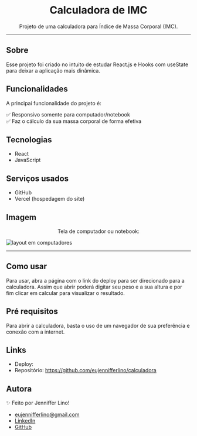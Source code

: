 <h1 align="center">Calculadora de IMC</h1>
<p align="center">Projeto de uma calculadora para Índice de Massa Corporal (IMC).</p>

---

## Sobre
Esse projeto foi criado no intuito de estudar React.js e Hooks com useState para deixar a aplicação mais dinâmica.


## Funcionalidades
A principai funcionalidade do projeto é:

✅ Responsivo somente para computador/notebook </br>
✅ Faz o cálculo da sua massa corporal de forma efetiva


## Tecnologias
* React
* JavaScript


## Serviços usados
* GitHub
* Vercel (hospedagem do site)


## Imagem
<p align="center">Tela de computador ou notebook:</p>
<img src="https://user-images.githubusercontent.com/111028742/220443955-e6d2ff85-56b0-4ed0-b80e-c8a334c5d3fe.png" alt="layout em computadores">

---

## Como usar
Para usar, abra a página com o link do deploy para ser direcionado para a calculadora. Assim que abrir poderá digitar seu peso e a sua altura e por fim clicar em calcular para visualizar o resultado.


## Pré requisitos
Para abrir a calculadora, basta o uso de um navegador de sua preferência e conexão com a internet.


## Links
* Deploy: 
* Repositório: https://github.com/eujennifferlino/calculadora


## Autora
✨ Feito por Jenniffer Lino!

* eujennifferlino@gmail.com
* <a href="https://www.linkedin.com/in/jennifferlinoferreira/" target=”_blank”>LinkedIn</a>
* <a href="https://github.com/eujennifferlino" target=”_blank”>GitHub</a>
